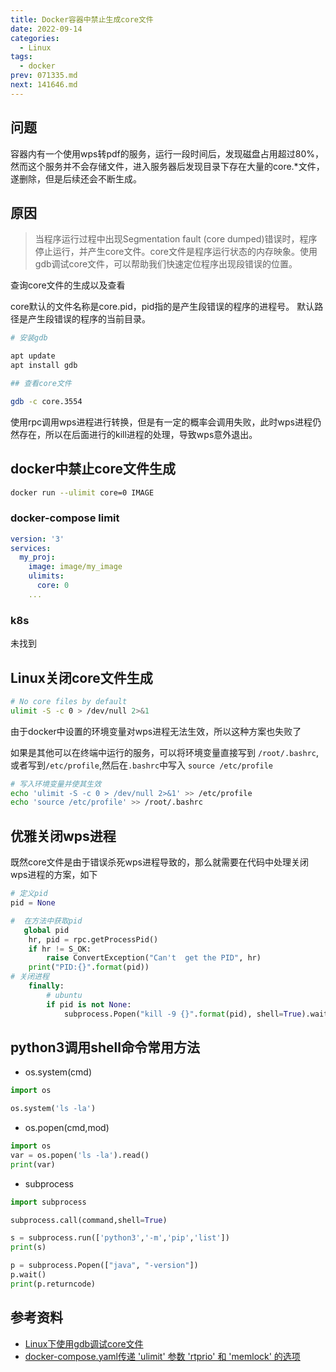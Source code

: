 ```yaml
---
title: Docker容器中禁止生成core文件
date: 2022-09-14
categories:
  - Linux
tags:
  - docker
prev: 071335.md
next: 141646.md
---
```




<!-- more -->

## 问题

容器内有一个使用wps转pdf的服务，运行一段时间后，发现磁盘占用超过80%，然而这个服务并不会存储文件，进入服务器后发现目录下存在大量的core.*文件，遂删除，但是后续还会不断生成。

## 原因

> 当程序运行过程中出现Segmentation fault (core dumped)错误时，程序停止运行，并产生core文件。core文件是程序运行状态的内存映象。使用gdb调试core文件，可以帮助我们快速定位程序出现段错误的位置。

查询core文件的生成以及查看

core默认的文件名称是core.pid，pid指的是产生段错误的程序的进程号。 默认路径是产生段错误的程序的当前目录。

```bash
# 安装gdb

apt update
apt install gdb

## 查看core文件

gdb -c core.3554
```

使用rpc调用wps进程进行转换，但是有一定的概率会调用失败，此时wps进程仍然存在，所以在后面进行的kill进程的处理，导致wps意外退出。

## docker中禁止core文件生成

```bash
docker run --ulimit core=0 IMAGE
```

### docker-compose limit


```yml
version: '3'
services:
  my_proj:
    image: image/my_image
    ulimits:
      core: 0
    ...
```

### k8s

未找到

## Linux关闭core文件生成

```bash
# No core files by default
ulimit -S -c 0 > /dev/null 2>&1 
```

由于docker中设置的环境变量对wps进程无法生效，所以这种方案也失败了

如果是其他可以在终端中运行的服务，可以将环境变量直接写到 `/root/.bashrc`,
或者写到`/etc/profile`,然后在`.bashrc`中写入 `source /etc/profile`

```bash
# 写入环境变量并使其生效
echo 'ulimit -S -c 0 > /dev/null 2>&1' >> /etc/profile
echo 'source /etc/profile' >> /root/.bashrc
```

## 优雅关闭wps进程

既然core文件是由于错误杀死wps进程导致的，那么就需要在代码中处理关闭wps进程的方案，如下

```python
# 定义pid
pid = None

#  在方法中获取pid 
   global pid
    hr, pid = rpc.getProcessPid()
    if hr != S_OK:
        raise ConvertException("Can't  get the PID", hr)
    print("PID:{}".format(pid))
# 关闭进程
    finally:
        # ubuntu
        if pid is not None:
            subprocess.Popen("kill -9 {}".format(pid), shell=True).wait()
```

## python3调用shell命令常用方法

- os.system(cmd)

```python
import os

os.system('ls -la')
```

- os.popen(cmd,mod)

```python
import os
var = os.popen('ls -la').read()
print(var)
```

- subprocess

```python
import subprocess 

subprocess.call(command,shell=True)

s = subprocess.run(['python3','-m','pip','list'])
print(s)

p = subprocess.Popen(["java", "-version"])
p.wait()
print(p.returncode)
```

## 参考资料

- [Linux下使用gdb调试core文件](https://cloud.tencent.com/developer/article/1177442)
- [docker-compose.yaml传递 'ulimit' 参数 'rtprio' 和 'memlock' 的选项](https://stackoverflow.com/questions/54387308/)